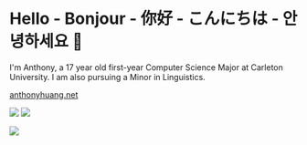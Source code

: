 # Hello - Bonjour - 你好 - こんにちは - 안녕하세요 👋

I'm Anthony, a 17 year old first-year Computer Science Major at Carleton University. I am also pursuing a Minor in Linguistics.

[anthonyhuang.net](https://anthonyhuang.net)

<img src="https://skillicons.dev/icons?i=html,css,scss,js,ts,py,cloudflare,vscode"/>
<img src="https://skillicons.dev/icons?i=apple,linux,ubuntu,bash,discord,discordjs,pr,ps"/>

![](https://komarev.com/ghpvc/?username=anthonyhuang07&color=ff7700&style=for-the-badge)
